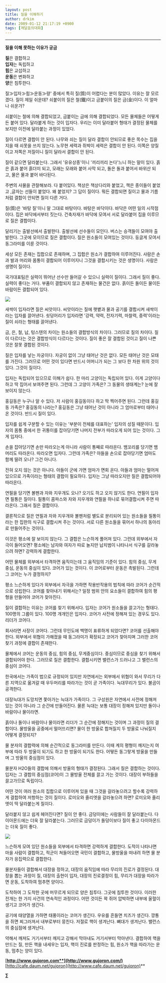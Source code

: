 ```yaml
---
layout: post
title: 질을 이해하기
author: drkim
date: 2009-01-12 21:17:19 +0900
tags: [깨달음의대화]
---
```

****

**질을 이해 못하는 이유가 궁금**

**질**은 결합하고   
**입자**는 독립하고   
**힘**은 교섭하고   
**운동**은 변화하고   
**양**은 침투한다. 

질≫입자≫힘≫운동≫량' 중에서 특히 질(質)이 어렵다는 분이 많았다. 이유는 잘 모르겠다. 질이 제일 쉬운데? 쇠붙이의 질은 철(鐵)이고 금붙이의 질은 금(金)이다. 이 얼마나 쉬운가? 

쇠붙이는 철에 의해 결합되었고, 금붙이는 금에 의해 결합되었다. 모든 물체들은 어떻게든 붙어 있다. 달라붙게 하는 것이 입자다. 우리는 이미 달라붙어 형태가 결정된 물체를 보지만 이전에 달라붙는 과정이 있었다.

질이 다르면 결합이 안 된다. 나무와 쇠는 질이 달라 결합이 안되므로 좋은 목수는 집을 지을 때 쇠못을 쓰지 않는다. 노무현 세력과 쥐박이 세력은 결합이 안 된다. 이쪽은 양질이고 저쪽은 저질이니 질이 달라서 결합이 안 된다. 

질이 같으면 달라붙는다. 그래서 '유유상종'이니 '끼리끼리 논다'느니 하는 말이 있다. 흙은 흙과 붙어 흙더미 되고, 모래는 모래와 붙어 사막 되고, 돌은 돌과 붙어서 바위산 되고, 물은 물과 붙어 바다된다.

주변의 사물을 관찰해보라. 다 붙어있다. 책상은 책상다리와 붙었고, 책은 종이들이 붙었고 ,글자는 선들이 붙었다. 왜 붙었지? 그 답이 질이다. 뭐든 결합되면 질이고 물과 기름처럼 결합이 안되면 질이 다른 거다.

질(質)은 '바탕 질'이니 말 그대로 바탕이다. 바탕은 바닥이다. 바닥은 어떤 일의 시작점이다. 집은 바닥에서부터 짓는다. 건축자재가 바닥에 모여서 서로 달라붙어 집을 이루므로 질은 결합이다. 

달리기는 출발선에서 출발한다. 출발선에 선수들이 모인다. 버스는 승객들이 모여야 출발한다. 그곳에 모이므로 질은 결합이다. 질은 원소들이 모여있는 것이다. 둥글게 모여서 동그라미를 이룬 것이다.

세상 모든 존재는 집합으로 존재하며, 그 집합은 원소가 결합하여 이루어진다. 사람은 손과 발과 머리와 몸통이 결합되어 이루어지니 그것을 결합시키는 것은 생명이다. 사람은 생명이 질이다. 

국가대표팀은 실력이 뛰어난 선수만 들어갈 수 있으니 실력이 질이다. 그래서 질이 좋다. 실력이 좋다는 거다. 부품이 결합되지 않고 존재하는 물건은 없다. 흙이든 돌이든 물이든 바람이든 결합되어 있다.   


![](/files/attach/images/198/049/010/8.JPG)  


새싹이 입자라면 질은 씨앗이다. 씨앗이라는 질에 햇볕과 물과 공기를 결합시켜 새싹이라는 입자를 끌어낸다. 쇳덩어리가 입자라면 '강력, 약력, 전자기력, 마찰력, 중력'이라는 질이 쇠라는 형태를 끌어낸다.

금, 은, 철, 납, 텅스텐의 차이는 원소들의 결합방식의 차이다. 그러므로 질의 차이다. 질이 다르다는 것은 결합방식이 다르다는 것이다. 질이 좋은 잘 결합된 것이고 질이 나쁜 것은 잘못 결합된 것이다.

질은 입자를 낳는 자궁이다. 자궁이 없이 그냥 태어난 것은 없다. 모든 태어난 것은 모태를 가진다. 그러므로 어떤 것이 있다면 반드시 어머니가 되는 그 보다 한 차원 위의 것이 있다. 그것이 질이다.

입자는 독립되어 있으므로 이해가 쉽다. 한 마리 고양이는 독립되어 있다. 이게 고양이다 하고 딱 집어서 보여주면 된다. 그런데 그 고양이 가족은? 그 동물의 생태계는? 눈에 잘 보이지 않는다.

홍길동은 누구나 알 수 있다. 저 사람이 홍길동이다 하고 딱 찍어주면 된다. 그런데 홍길동 가족은? 홍길동의 나라는? 홍길동은 그냥 태어난 것이 아니라 그 엄마로부터 태어나온 것이다. 반드시 질이 있다.

입자를 쉽게 구분할 수 있는 이유는 '부분이 전체를 대표하는' 입자의 성질 때문이다. 입자의 몸통 중에서 한 귀퉁이를 잡아당기면 나머지 전부가 따라오게 되어 있는 것이다. 그게 입자다. 

손을 잡아당기면 손만 따라오는게 아니라 사람이 통째로 따라온다. 뱀꼬리를 당기면 뱀머리도 따라온다. 따라오면 입자다. 그런데 가족은? 아들을 손으로 잡아당기면 엄마도 함께 딸려 오나? 그건 아니다. 

전혀 오지 않는 것은 아니다. 아들이 군에 가면 엄마가 면회 온다. 아들과 엄마는 떨어져 있으므로 가족이라는 형태의 결합이 필요하다. 입자는 그냥 따라오지만 질은 결합되어야 따라온다.

연필을 당기면 볼펜과 자와 지우개도 오나? 오기도 하고 오지 않기도 한다. 연필이 입자면 필통은 질이다. 필통이 콤파스와 자와 지우개와 연필을 하나로 묶어결합시켜 주면 따라온다. 그래서 질은 결합이다. 

결론적으로 질은 연필과 자와 지우개와 볼펜처럼 별도로 분리되어 있는 원소들을 필통이라는 한 집한의 식구로 결합시켜 주는 것이다. 서로 다른 원소들을 묶어서 하나의 동아리로 만들어주는 것이다.

이것은 평소에 잘 보이지 않는다. 그 결합은 느슨하게 풀어져 있다. 그런데 외부에서 자극이 들어오면? 평소에는 남자와 여자가 따로 놀지만 납치범이 나타나서 식구를 갈라놓으려 하면? 강력하게 결합한다.

어떤 물체를 외부에서 타격하면 움직이는데 그 움직임의 기준이 있다. 힘의 중심, 무게 중심, 운동의 중심이 있다. 코어가 있는 것이다. 이 코어로부터 운동은 촉발된다. 그런데 그 코어는 누가 결정하지? 

평소 느슨하게 있다가 외부에서 자극을 가하면 작용반작용의 법칙에 따라 코어가 순간적으로 성립한다. 코어를 찾아내기 위해서는? 일정 범위 안의 요소들이 결합하여 힘의 평형을 만들어야 코어가 찾아진다.

질이 결합하는 이유는 코어를 찾기 위해서다. 입자는 코어가 원소들을 끌고가는 형태다. 100명의 그룹이 있다. 100명 개개인은 입자다. 코어가 사전에 정해져 있는 경우도 있다. 리더가 코어다. 

회사라면 사장이 코어다. 그런데 무인도에 백명이 표류하게 되었다면? 코어를 선출해야 한다. 외부에서 위협이 가해졌을 때 동그라미가 확정되고 코어가 찾아지며 그러한 코어찾기 과정에 결합이 존재한다. 

물체에서 코어는 운동의 중심, 힘의 중심, 무게중심이다. 중심이므로 중심을 찾기 위해서 결합되어야 한다. 그러므로 질은 결합한다. 결합시키면 밸런스가 드러나고 그 밸런스의 중심이 코어다.

한국에서는 가족이 법으로 규정되어 있지만 자연에서는 외부에서 위협이 와서 무리가 다른 지역으로 옮겨갈 때 우두머리를 따라가는 것이 곧 가족이다. 늑대무리가 있다. 불곰이 공격한다.

대장늑대가 도망치면 쫓아가는 늑대가 가족이다. 그 구성원은 자연에서 사전에 정해져 있는 것이 아니라 그 순간에 만들어진다. 물론 늑대는 보통 대장이 정해져 있지만 돌이나 바람이나 물이라면.

흙이나 돌이나 바람이나 물이라면 리더가 그 순간에 정해지는 것이며 그 과정이 질의 결합이다. 물방울을 공중에서 떨어뜨리면? 물이 한 방울로 합쳐질지 두 방울로 나눠질지 어떻게 결정되지?

물 분자의 결합력에 의해 순간적으로 동그라미를 만든다. 이때 계의 평형이 깨지는지 여부에 따라 두 방울이 되기도 하고 한 방울이 되기도 한다. 어떻든 동그랗게 방울을 만들며 그 방울의 중심점이 있다.

물분자 H2O들의 결합에 의해서 방울의 형태가 결정된다. 그래서 질은 결합하는 것이다. 입자는 그 결합의 중심점(코어)이 그 물방울 전체를 끌고 가는 것이다. 대장이 부하들을 끌고가므로 독립이다.

어떤 것이 여러 원소의 집합으로 이루어져 있을 때 그것을 갈라놓으려고 할수록 강력하게 결합하여 저항하는 것이 질이다. 로미오와 줄리엣을 갈라놓으려 하면? 로미오와 줄리엣이 딱 달라붙는게 질이다. 

달라붙지 않고 쉽게 헤어진다면? 질이 안 좋다. 금덩이에는 사람들이 잘 달라붙는다. 다이아몬드에는 더욱 잘 달라붙는다. 그러므로 금덩이가 돌덩이보다 질이 좋고 다이아몬드는 더욱 질이 좋다.   
  
  
![](/files/attach/images/198/049/010/9.JPG)

느슨하게 모여 있던 원소들을 외부에서 타격하면 강력하게 결합한다. 도적이 나타나면 마을 사람이 결합하고, 적군이 쳐들어오면 국민이 결합하고, 물방울을 떠내려 하면 물 분자가 응집력으로 결합한다.

물분자들이 결합해서 대장을 정하고, 대장의 움직임에 따라 무리의 진로가 결정된다. 대장을 뽑는 과정이 질, 대장의 출현이 입자, 대장의 진로결정이 힘, 무리가 대장을 따라가면 운동, 도착하여 멈추면 양이다.

도착하여 그 도착한 곳에 머무르게 되므로 양은 침투다. 그곳에 침투한 것이다. 이러한 전개는 한 가지 사건의 연속적인 과정이다. 어떤 것이든 꽉 쥐어 압박하면 내부에 울혈이 생기고 코어가 생긴다.

공기에 태양열을 가하면 태풍이라는 코어가 생긴다. 우유를 흔들면 치즈가 생긴다. 깡통을 쥐면 찌그러져서 내부로부터 뭉친다. 저절로 핵이 생겨난다. 뼈대가 생겨난다. 밸런스의 중심점에 생겨난다.

약해서 깨져도 거기서부터 깨지고 강해서 막아내도 거기서부터 막아낸다. 결합하여 핵을 만드는 질, 만든 핵을 내세우는 입자, 핵이 진로를 판정하는 힘, 원소가 핵을 따라가는 운동, 멈추는 양이 있다.



[**http://www.gujoron.com**](http://www.gujoron.com/)** 
[http://cafe.daum.net/gujoron](http://www.cafe.daum.net/gujoron)**

**∑**